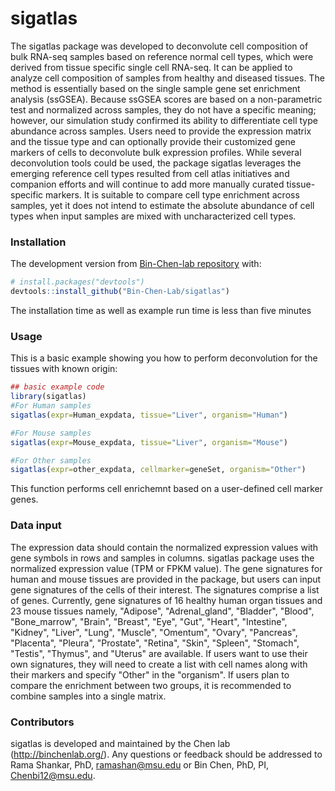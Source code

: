 
<!-- README.md is generated from README.Rmd. Please edit that file -->

# sigatlas

<!-- badges: start -->
<!-- badges: end -->

The sigatlas package was developed to deconvolute cell composition of bulk RNA-seq samples 
based on reference normal cell types, which were derived from tissue specific single cell RNA-seq. It can be applied to
analyze cell composition of samples from healthy and 
diseased tissues. The method is essentially based on the single sample gene set enrichment analysis (ssGSEA). Because ssGSEA scores are based on a non-parametric test and normalized across samples, they do not have a specific meaning; however, our simulation study confirmed its ability to differentiate cell type abundance across samples. Users need to provide the expression matrix and the tissue type and can optionally provide their customized gene markers of cells to deconvolute bulk expression profiles. While several deconvolution tools could be used, the package sigatlas leverages the emerging reference cell types resulted from cell atlas initiatives and companion efforts and will continue to add more manually curated tissue-specific markers. It is suitable to compare cell type enrichment across samples, yet it does not intend to estimate the absolute abundance of cell types when input samples are mixed with uncharacterized cell types.

### Installation
The development version from [Bin-Chen-lab
repository](https://github.com/Bin-Chen-Lab/sigatlas) with:

``` r
# install.packages("devtools")
devtools::install_github("Bin-Chen-Lab/sigatlas")
```
The installation time as well as example run time is less than five minutes

### Usage

This is a basic example showing you how to perform deconvolution for the tissues with known origin:

``` r
## basic example code
library(sigatlas)
#For Human samples
sigatlas(expr=Human_expdata, tissue="Liver", organism="Human")

#For Mouse samples
sigatlas(expr=Mouse_expdata, tissue="Liver", organism="Mouse")

#For Other samples
sigatlas(expr=other_expdata, cellmarker=geneSet, organism="Other")
```

This function performs cell enrichemnt based on a user-defined cell marker genes.

### Data input

The expression data should contain the normalized expression values with gene symbols in rows and samples in columns. sigatlas package uses the normalized expression value (TPM or FPKM value). The gene signatures for human and mouse tissues are provided in the package, but users can input gene signatures of the cells of their interest. The signatures comprise a list of genes. Currently, gene signatures of 16 healthy human organ tissues and 23 mouse tissues namely, "Adipose", "Adrenal_gland", "Bladder", "Blood", "Bone_marrow", "Brain", "Breast", "Eye", "Gut", "Heart", "Intestine", "Kidney", "Liver", "Lung", "Muscle", "Omentum", "Ovary", "Pancreas", "Placenta", "Pleura", "Prostate", "Retina", "Skin", "Spleen", "Stomach", "Testis", "Thymus", and "Uterus" are available. If users want to use their own signatures, they will need to create a list with cell names along with their markers and specify "Other" in the "organism". If users plan to compare the enrichment between two groups, it is recommended to combine samples into a single matrix.

### Contributors

sigatlas is developed and maintained by the Chen lab (http://binchenlab.org/). Any questions or feedback should be
addressed to Rama Shankar, PhD, <ramashan@msu.edu> or Bin Chen, PhD, PI,
<Chenbi12@msu.edu>.
